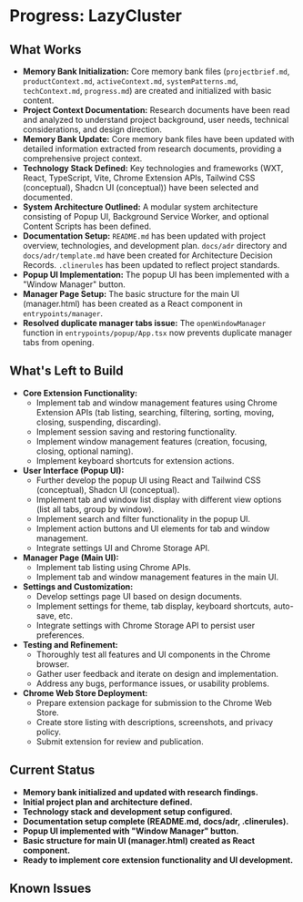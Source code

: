 # Progress: LazyCluster

## What Works

- **Memory Bank Initialization:** Core memory bank files (`projectbrief.md`, `productContext.md`, `activeContext.md`, `systemPatterns.md`, `techContext.md`, `progress.md`) are created and initialized with basic content.
- **Project Context Documentation:** Research documents have been read and analyzed to understand project background, user needs, technical considerations, and design direction.
- **Memory Bank Update:** Core memory bank files have been updated with detailed information extracted from research documents, providing a comprehensive project context.
- **Technology Stack Defined:** Key technologies and frameworks (WXT, React, TypeScript, Vite, Chrome Extension APIs, Tailwind CSS (conceptual), Shadcn UI (conceptual)) have been selected and documented.
- **System Architecture Outlined:** A modular system architecture consisting of Popup UI, Background Service Worker, and optional Content Scripts has been defined.
- **Documentation Setup:** `README.md` has been updated with project overview, technologies, and development plan. `docs/adr` directory and `docs/adr/template.md` have been created for Architecture Decision Records. `.clinerules` has been updated to reflect project standards.
- **Popup UI Implementation:** The popup UI has been implemented with a "Window Manager" button.
- **Manager Page Setup:** The basic structure for the main UI (manager.html) has been created as a React component in `entrypoints/manager`.
- **Resolved duplicate manager tabs issue:** The `openWindowManager` function in `entrypoints/popup/App.tsx` now prevents duplicate manager tabs from opening.

## What's Left to Build

- **Core Extension Functionality:**
  - Implement tab and window management features using Chrome Extension APIs (tab listing, searching, filtering, sorting, moving, closing, suspending, discarding).
  - Implement session saving and restoring functionality.
  - Implement window management features (creation, focusing, closing, optional naming).
  - Implement keyboard shortcuts for extension actions.
- **User Interface (Popup UI):**
  - Further develop the popup UI using React and Tailwind CSS (conceptual), Shadcn UI (conceptual).
  - Implement tab and window list display with different view options (list all tabs, group by window).
  - Implement search and filter functionality in the popup UI.
  - Implement action buttons and UI elements for tab and window management.
  - Integrate settings UI and Chrome Storage API.
- **Manager Page (Main UI):**
  - Implement tab listing using Chrome APIs.
  - Implement tab and window management features in the main UI.
- **Settings and Customization:**
  - Develop settings page UI based on design documents.
  - Implement settings for theme, tab display, keyboard shortcuts, auto-save, etc.
  - Integrate settings with Chrome Storage API to persist user preferences.
- **Testing and Refinement:**
  - Thoroughly test all features and UI components in the Chrome browser.
  - Gather user feedback and iterate on design and implementation.
  - Address any bugs, performance issues, or usability problems.
- **Chrome Web Store Deployment:**
  - Prepare extension package for submission to the Chrome Web Store.
  - Create store listing with descriptions, screenshots, and privacy policy.
  - Submit extension for review and publication.

## Current Status

- **Memory bank initialized and updated with research findings.**
- **Initial project plan and architecture defined.**
- **Technology stack and development setup configured.**
- **Documentation setup complete (README.md, docs/adr, .clinerules).**
- **Popup UI implemented with "Window Manager" button.**
- **Basic structure for main UI (manager.html) created as React component.**
- **Ready to implement core extension functionality and UI development.**

## Known Issues
